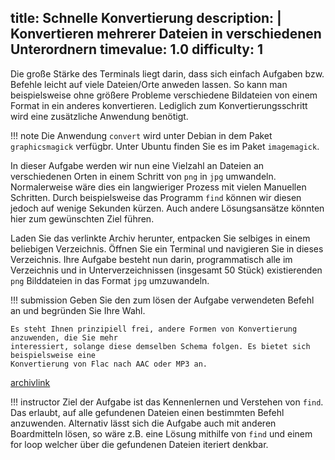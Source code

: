 title: Schnelle Konvertierung
description: |
  Konvertieren mehrerer Dateien in verschiedenen Unterordnern
timevalue: 1.0
difficulty: 1
---

Die große Stärke des Terminals liegt darin, dass sich einfach Aufgaben bzw. Befehle leicht auf
viele Dateien/Orte anweden lassen. So kann man beispielsweise ohne größere Probleme verschiedene
Bildateien von einem Format in ein anderes konvertieren. Lediglich zum Konvertierungsschritt
wird eine zusätzliche Anwendung benötigt. 

!!! note
    Die Anwendung `convert` wird unter Debian in dem Paket
    `graphicsmagick` verfügbr. Unter Ubuntu finden Sie es im Paket `imagemagick`.


In dieser Aufgabe werden wir nun eine Vielzahl an Dateien an verschiedenen Orten in einem
Schritt von `png` in `jpg` umwandeln. Normalerweise wäre dies ein langwieriger Prozess mit
vielen Manuellen Schritten. Durch beispielsweise das Programm `find` können wir diesen jedoch
auf wenige Sekunden kürzen. Auch andere Lösungsansätze könnten hier zum gewünschten Ziel führen.

Laden Sie das verlinkte Archiv herunter, entpacken Sie selbiges in einem beliebigen Verzeichnis.
Öffnen Sie ein Terminal und navigieren Sie in dieses Verzeichnis. Ihre Aufgabe besteht nun
darin, programmatisch alle im Verzeichnis und in Unterverzeichnissen (insgesamt 50 Stück)
existierenden `png` Bilddateien in das Format `jpg` umzuwandeln.

!!! submission
    Geben Sie den zum lösen der Aufgabe verwendeten Befehl an und begründen Sie Ihre Wahl.

    Es steht Ihnen prinzipiell frei, andere Formen von Konvertierung anzuwenden, die Sie mehr
    interessiert, solange diese demselben Schema folgen. Es bietet sich beispielsweise eine
    Konvertierung von Flac nach AAC oder MP3 an.

[archivlink](#tbd)

!!! instructor
    Ziel der Aufgabe ist das Kennenlernen und Verstehen von `find`. Das erlaubt, auf alle gefundenen Dateien einen bestimmten Befehl anzuwenden.
    Alternativ lässt sich die Aufgabe auch mit anderen Boardmitteln lösen, so wäre z.B. eine Lösung mithilfe von `find` und einem for loop welcher über die gefundenen Dateien iteriert denkbar.
